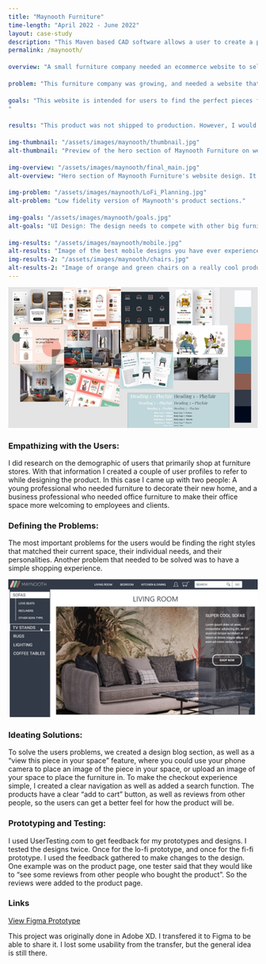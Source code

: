 ```yaml
---
title: "Maynooth Furniture"
time-length: "April 2022 - June 2022"
layout: case-study
description: "This Maven based CAD software allows a user to create a printable 3D RPG Terrain. This application was produced in an agile group environment, over 3 sprints."
permalink: /maynooth/

overview: "A small furniture company needed an ecommerce website to sell their products through. They needed a desktop and a mobile site design that competed with large furniture brands in style and usability. I was the UX/UI designer for this project. My role included doing case studies on similar websites, UX research with clients and customers, prototyping, creating user profiles, and creating low and high fidelity mockups"

problem: "This furniture company was growing, and needed a website that would help drive sales. The site was created from scratch by doing research into user needs and current furniture ecommerce website standards."

goals: "This website is intended for users to find the perfect pieces for their homes and offices, and to purchase those items from the website.
"

results: "This product was not shipped to production. However, I would have measured the success of the site based on the number of online sales, the number of items in people’s shopping carts that were left unpurchased, and the number of visitors versus the number of purchases. "

img-thumbnail: "/assets/images/maynooth/thumbnail.jpg"
alt-thumbnail: "Preview of the hero section of Maynooth Furniture on web and mobile."

img-overview: "/assets/images/maynooth/final_main.jpg"
alt-overview: "Hero section of Maynooth Furniture's website design. It's looks really good."

img-problem: "/assets/images/maynooth/LoFi_Planning.jpg"
alt-problem: "Low fidelity version of Maynooth's product sections."

img-goals: "/assets/images/maynooth/goals.jpg"
alt-goals: "UI Design: The design needs to compete with other big furniture brands. The UI has to be elegant and pleasing. Extensibility: Our program should be able to grow as the business's sales increase. Responsive: To reach more users, the site should be accessible on desktop and mobile. UX/UI Design: The user flow should be simple, plesant, and accessible."

img-results: "/assets/images/maynooth/mobile.jpg"
alt-results: "Image of the best mobile designs you have ever experienced. Trust me."
img-results-2: "/assets/images/maynooth/chairs.jpg"
alt-results-2: "Image of orange and green chairs on a really cool product page."
---
```

![](/assets/images/maynooth/moodboard.jpg)

### Empathizing with the Users: 
I did research on the demographic of users that primarily shop at furniture stores. With that information I created a couple of user profiles to refer to while designing the product. In this case I came up with two people: A young professional who needed furniture to decorate their new home, and a business professional who needed office furniture to make their office space more welcoming to employees and clients.

### Defining the Problems:
The most important problems for the users would be finding the right styles that matched their current space, their individual needs, and their personalities. Another problem that needed to be solved was to have a simple shopping experience. 

![](/assets/images/maynooth/menu.jpg)

### Ideating Solutions:
To solve the users problems, we created a design blog section, as well as a “view this piece in your space” feature, where you could use your phone camera to place an image of the piece in your space, or upload an image of your space to place the furniture in. To make the checkout experience simple, I created a clear navigation as well as added a search function. The products have a clear “add to cart” button, as well as reviews from other people, so the users can get a better feel for how the product will be.

### Prototyping and Testing:
I used UserTesting.com to get feedback for my prototypes and designs. I tested the designs twice. Once for the lo-fi prototype, and once for the fi-fi prototype. I used the feedback gathered to make changes to the design. One example was on the product page, one tester said that they would like to “see some reviews from other people who bought the product”. So the reviews were added to the product page. 

### Links
<a href="https://www.figma.com/proto/aVpJ75sceSgvF4pY9GRXZo/Converted-Prototype?node-id=2%3A15&scaling=scale-down-width&page-id=0%3A1&starting-point-node-id=2%3A15" target="_blank">View Figma Prototype</a>

This project was originally done in Adobe XD. I transfered it to Figma to be able to share it. I lost some usability from the transfer, but the general idea is still there. 

